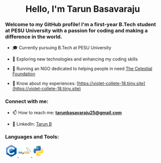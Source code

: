 <h1 align="center">Hello, I'm Tarun Basavaraju</h1>

<h3 align="left">Welcome to my GitHub profile! I'm a first-year B.Tech student at PESU University with a passion for coding and making a difference in the world.</h3>

- 🎓 Currently pursuing B.Tech at PESU University

- 🌱 Exploring new technologies and enhancing my coding skills

- 💖 Running an NGO dedicated to helping people in need [The Celestial Foundation](https://www.instagram.com/thecelestialfoundation?utm_source=ig_web_button_share_sheet&igsh=ZDNlZDc0MzIxNw==)

- 📄 Know about my experiences: [https://violet-collete-18.tiiny.site](https://violet-collete-18.tiiny.site)

<h3 align="left">Connect with me:</h3>
<p align="left">
  
  - 📫 How to reach me: **tarunbasavaraju25@gmail.com**

  - 💼 LinkedIn: [Tarun B](www.linkedin.com/in/tarun-basavaraju-504b51315)
</p>

<h3 align="left">Languages and Tools:</h3>
<p align="left"> <a href="https://www.cprogramming.com/" target="_blank" rel="noreferrer"> <img src="https://raw.githubusercontent.com/devicons/devicon/master/icons/c/c-original.svg" alt="c" width="40" height="40"/> </a> <a href="https://www.mysql.com/" target="_blank" rel="noreferrer"> <img src="https://raw.githubusercontent.com/devicons/devicon/master/icons/mysql/mysql-original-wordmark.svg" alt="mysql" width="40" height="40"/> </a> <a href="https://www.python.org" target="_blank" rel="noreferrer"> <img src="https://raw.githubusercontent.com/devicons/devicon/master/icons/python/python-original.svg" alt="python" width="40" height="40"/> </a> </p>
